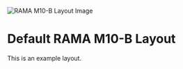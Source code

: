 ![RAMA M10-B Layout Image](https://static1.squarespace.com/static/563c788ae4b099120ae219e2/5b4997390e2e72d65f7a8e83/5b49993d6d2a732ab3595146/1531550014142/M10-Layout.jpg)

# Default RAMA M10-B Layout

This is an example layout.


